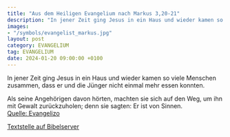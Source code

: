 ```yaml
---
title: "Aus dem Heiligen Evangelium nach Markus 3,20-21"
description: "In jener Zeit ging Jesus in ein Haus und wieder kamen so viele Menschen zusammen, dass er und die Jünger nicht einmal mehr essen konnten. Als seine Angehörigen davon hörten, machten sie sich auf den Weg, um ihn mit Gewalt zurückzuholen; denn sie sagten: Er ist von Sinnen....."
images:
- "/symbols/evangelist_markus.jpg"
layout: post
category: EVANGELIUM
tag: EVANGELIUM
date: 2024-01-20 09:00:00 +0100
---
```

<!--more-->In jener Zeit ging Jesus in ein Haus und wieder kamen so viele Menschen zusammen, dass er und die Jünger nicht einmal mehr essen konnten.
Als seine Angehörigen davon hörten, machten sie sich auf den Weg, um ihn mit Gewalt zurückzuholen; denn sie sagten: Er ist von Sinnen.<br>
[Quelle: Evangelizo](https://evangeliumtagfuertag.org/DE/gospel)

[Textstelle auf Bibelserver](https://www.bibleserver.com/EU/Markus3,20-21)
